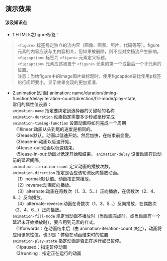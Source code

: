 ## 演示效果
#### 涉及知识点
- 1.HTML5之figure标签：
> `<figure>` 标签规定独立的流内容（图像、图表、照片、代码等等）。figure 元素的内容应该与主内容相关，但如果被删除，则不应对文档流产生影响。  
`<figcaption>` 标签为 `<figure>` 元素定义标题。  
`<figcaption>` 元素应该被置于 `<figure>` 元素的第一个或最后一个子元素的位置。  
注意：当给figure中的image图片做标题时，使用figcaption要比使用p标签的行间距要小，显示效果变现的更加紧凑.
- 2.animation(动画):animation: name/duration/timing-function/delay/iteration-count/direction/fill-mode/play-state;  
常用的属性值设置：  
`animation-name`	指定要绑定到选择器的关键帧的名称    
`animation-duration`	动画指定需要多少秒或毫秒完成  
`animation-timing-function`	设置动画将如何完成一个周期  
&nbsp;&nbsp; (1)linear:动画从头到尾的速度是相同的。  
&nbsp;&nbsp; (2)ease:默认。动画以低速开始，然后加快，在结束前变慢。	  
&nbsp;&nbsp; (3)ease-in:动画以低速开始。	  
&nbsp;&nbsp; (4)ease-out:动画以低速结束。	  
&nbsp;&nbsp; (5)ease-in-out:动画以低速开始和结束。
`animation-delay`	设置动画在启动前的延迟间隔。  
`animation-iteration-count`	定义动画的播放次数。  
`animation-direction`	指定是否应该轮流反向播放动画。  
&nbsp;&nbsp;（1）normal:默认值。动画按正常播放。  
&nbsp;&nbsp;（2）reverse:动画反向播放。    
&nbsp;&nbsp;（3）alternate:动画在奇数次（1、3、5...）正向播放，在偶数次（2、4、6...）反向播放。  
&nbsp;&nbsp;（4）alternate-reverse:动画在奇数次（1、3、5...）反向播放，在偶数次（2、4、6...）正向播放。   
`animation-fill-mode`	规定当动画不播放时（当动画完成时，或当动画有一个延迟未开始播放时），要应用到元素的样式。  
&nbsp;&nbsp; (1)forwards：在动画结束后（由 animation-iteration-count 决定），动画将应用该属性值。也即是：停留在动画结束时的位置  
`animation-play-state`	指定动画是否正在运行或已暂停。  
&nbsp;&nbsp; (1)paused：指定暂停动画  
&nbsp;&nbsp; (2)running：指定正在运行的动画
